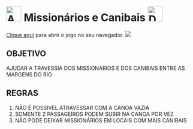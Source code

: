 <h1> <img src="https://user-images.githubusercontent.com/89528428/146678670-668e1005-9c1d-48c8-abc1-b9d6d74c59ed.gif" alt="Anjo" width="40"> Missionários e Canibais <img src="https://user-images.githubusercontent.com/89528428/146678687-60577ef6-f206-4244-90a8-f2a51c628101.gif" alt="Demonio" width = "40"> </h1>
<a href="https://matheuslpolidoro.github.io/Missionarios-e-Canibais/projeto-web/" alt="Jogo" target="_blank" >Clique aqui</a> para abrir o jogo no seu navegador.
<img src="https://user-images.githubusercontent.com/89528428/146678715-fd43cee3-4d86-47e9-ba3e-0a3cb70a173f.gif"/>
<h2>OBJETIVO</h2>
<p>AJUDAR A TRAVESSIA DOS MISSIONARIOS E DOS CANIBAIS ENTRE AS MARGENS DO RIO</p>
<h2>REGRAS</h2>
<ol>
  <li>NÃO É POSSIVEL ATRAVESSAR COM A CANOA VAZIA</li>
  <li>SOMENTE 2 PASSAGEIROS PODEM SUBIR NA CANOA POR VEZ</li>
  <li>NÃO PODE DEIXAR MISSIONÁRIOS EM LOCAIS COM MAIS CANIBAIS</li>
</ol>
